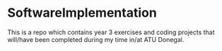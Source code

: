 # SoftwareImplementation
This is a repo which contains year 3 exercises and coding projects that will/have been completed during my time in/at ATU Donegal.

